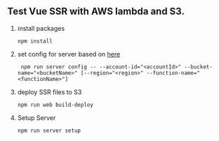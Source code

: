 ## Test Vue SSR with AWS lambda and S3.

1. install packages

   ```
   npm install
   ```

1. set config for server based on [here](https://github.com/vendia/serverless-express/tree/master/examples/basic-starter)

   ```
    npm run server config -- --account-id="<accountId>" --bucket-name="<bucketName>" [--region="<region>" --function-name="<functionName>"]
   ```

1. deploy SSR files to S3

   ```
   npm run web build-deploy
   ```

1. Setup Server

   ```
   npm run server setup
   ```
